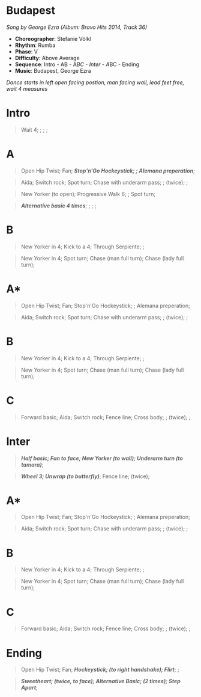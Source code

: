 # Budapest
*Song by George Ezra (Album: Bravo Hits 2014, Track 36)*

* **Choreographer**: Stefanie Völkl
* **Rhythm**: Rumba
* **Phase**: V
* **Difficulty**: Above Average
* **Sequence**: Intro - AB - A*BC - Inter - A*BC - Ending
* **Music**: Budapest, George Ezra

*Dance starts in left open facing postion, man facing wall, lead feet free, wait 4 measures*

# Intro

> Wait 4; ; ; ;

# A

> Open Hip Twist; Fan; ***Stop'n'Go Hockeystick; ; Alemana preperation***;

> Aida; Switch rock; Spot turn; Chase with underarm pass; ; (twice); ;

> New Yorker (to open); Progressive Walk 6; ; Spot turn;

> ***Alternative basic 4 times***; ; ; ;

# B

> New Yorker in 4; Kick to a 4; Through Serpiente; ;

> New Yorker in 4; Spot turn; Chase (man full turn); Chase (lady full turn);

# A*

> Open Hip Twist; Fan; Stop'n'Go Hockeystick; ; Alemana preperation;

> Aida; Switch rock; Spot turn; Chase with underarm pass; ; (twice); ;

# B

> New Yorker in 4; Kick to a 4; Through Serpiente; ;

> New Yorker in 4; Spot turn; Chase (man full turn); Chase (lady full turn);

# C

> Forward basic; Aida; Switch rock; Fence line; Cross body; ; (twice); ;

# Inter

> ***Half basic; Fan to face; New Yorker (to wall); Underarm turn (to tamara)***;

> ***Wheel 3; Unwrap (to butterfly)***; Fence line; (twice);

# A*

> Open Hip Twist; Fan; Stop'n'Go Hockeystick; ; Alemana preperation;

> Aida; Switch rock; Spot turn; Chase with underarm pass; ; (twice); ;

# B

> New Yorker in 4; Kick to a 4; Through Serpiente; ;

> New Yorker in 4; Spot turn; Chase (man full turn); Chase (lady full turn);

# C

> Forward basic; Aida; Switch rock; Fence line; Cross body; ; (twice); ;

# Ending

> Open Hip Twist; Fan; ***Hockeystick; (to right handshake); Flirt***; ;

> ***Sweetheart; (twice, to face); Alternative Basic; (2 times); Step Apart***;

